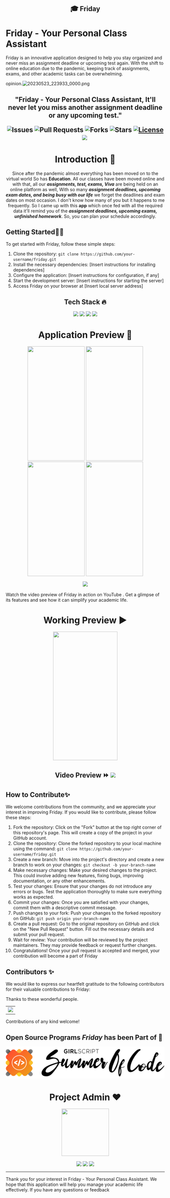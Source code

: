 <h2 align=center> 🎓 Friday </h2>

# Friday - Your Personal Class Assistant

Friday is an innovative application designed to help you stay organized and never miss an assignment deadline or upcoming test again. With the shift to online education due to the pandemic, keeping track of assignments, exams, and other academic tasks can be overwhelming. 

<p align="center">
	
 
opinion.![20230523_223933_0000.png](https://github.com/avinashkranjan/Friday/assets/63696299/199df5e8-c84d-41ab-9f19-bf3d638bdfbc)

<h2 align=center> "Friday - Your Personal Class Assistant, It'll never let you miss another assignment deadline or any upcoming test."
	
	

![Issues](https://img.shields.io/github/issues/avinashkranjan/Friday)
![Pull Requests](https://img.shields.io/github/issues-pr/avinashkranjan/Friday)
![Forks](https://img.shields.io/github/forks/avinashkranjan/Friday)
![Stars](https://img.shields.io/github/stars/avinashkranjan/Friday)
[![License](https://img.shields.io/github/license/avinashkranjan/Friday)](https://github.com/avinashkranjan/Friday)
![](https://img.shields.io/github/repo-size/avinashkranjan/Friday.svg?label=Repo%20size&style=flat-square)&nbsp;
  
  
<h1 align=center> Introduction 🚩 </h1>

  <p align="center">
    Since after the pandemic almost everything has been moved on to the virtual world So has <b>Education</b>. All our classes have been moved online and with that, all our <b><em> assignments, test, exams, Viva</b></em> are being held on an online platform as well, With so many <b><em>assignment deadlines, upcoming exam dates, and being busy with our life</b></em> we forget the deadlines and exam dates on most occasion. I don't know how many of you but it happens to me frequently. So I came up with this <b>app</b> which once fed with all the required data it'll remind you of the <b><em>assignment deadlines, upcoming exams, unfinished homework</b></em>. So, you can plan your schedule accordingly.
    

## Getting Started🚀🚀

To get started with Friday, follow these simple steps:

1. Clone the repository: `git clone https://github.com/your-username/friday.git`
2. Install the necessary dependencies: [Insert instructions for installing dependencies]
3. Configure the application: [Insert instructions for configuration, if any]
4. Start the development server: [Insert instructions for starting the server]
5. Access Friday on your browser at [Insert local server address]

<h2 align=center> Tech Stack 🔥 </h2>  
  <p align="center">
  <img src="https://img.shields.io/badge/dart-%230175C2.svg?&style=for-the-badge&logo=dart&logoColor=white"/> <img src="https://img.shields.io/badge/Flutter%20-%2302569B.svg?&style=for-the-badge&logo=Flutter&logoColor=white" /> <img src="https://img.shields.io/badge/figma%20-%23F24E1E.svg?&style=for-the-badge&logo=figma&logoColor=white"/>  <img src="https://img.shields.io/badge/github%20-%23121011.svg?&style=for-the-badge&logo=github&logoColor=white"/>
    
<h1 align=center> Application Preview 👀 </h1> 
  <p align="center">
    <img src="https://user-images.githubusercontent.com/55796944/95674880-cb7cf800-0bd0-11eb-94fd-20b50ab35219.png" height="363px" width="181px">  <img src="https://user-images.githubusercontent.com/55796944/95674883-cddf5200-0bd0-11eb-9b9a-f22d94217089.png" height="363px" width="181px">  <img src="https://user-images.githubusercontent.com/55796944/95674884-d041ac00-0bd0-11eb-9eb3-299fd123973a.png" height="363px" width="181px">  <img src="https://user-images.githubusercontent.com/55796944/95674885-d172d900-0bd0-11eb-9259-d22fb91cfad6.png" height="363px" width="181px">
  
  <p align="center">
  <a href="https://github.com/avinashkranjan/Friday/releases/download/v1.0.0/friday.apk">
    <img src="https://forthebadge.com/images/badges/check-it-out.svg">
  </a>
    
Watch the video preview of Friday in action on YouTube . Get a glimpse of its features and see how it can simplify your academic life.

<h1 align=center> Working Preview ▶ </h1>
  <p align="center">
    <img src="https://user-images.githubusercontent.com/55796944/95675411-b904bd80-0bd4-11eb-945d-810010a86da8.gif" height="408px" width="204px">
  
   <h2 align="center"> Video Preview ⏩ <a href="https://youtu.be/IJCo80Y0wjI">  <img src="https://img.shields.io/badge/Click Me%20-%23FF0000.svg?& style=for-the-badge logo=YouTube&logoColor=white"/> </a>
  
</br>
 


## How to Contribute✨

We welcome contributions from the community, and we appreciate your interest in improving Friday. If you would like to contribute, please follow these steps:

1. Fork the repository: Click on the "Fork" button at the top right corner of this repository's page. This will create a copy of the project in your GitHub account.
2. Clone the repository: Clone the forked repository to your local machine using the command: `git clone https://github.com/your-username/friday.git`
3. Create a new branch: Move into the project's directory and create a new branch to work on your changes: `git checkout -b your-branch-name`
4. Make necessary changes: Make your desired changes to the project. This could involve adding new features, fixing bugs, improving documentation, or any other enhancements.
5. Test your changes: Ensure that your changes do not introduce any errors or bugs. Test the application thoroughly to make sure everything works as expected.
6. Commit your changes: Once you are satisfied with your changes, commit them with a descriptive commit message.
7. Push changes to your fork: Push your changes to the forked repository on GitHub: `git push origin your-branch-name`
8. Create a pull request: Go to the original repository on GitHub and click on the "New Pull Request" button. Fill out the necessary details and submit your pull request.
9. Wait for review: Your contribution will be reviewed by the project maintainers. They may provide feedback or request further changes.
10. Congratulations! Once your pull request is accepted and merged, your contribution will become a part of Friday

## Contributors ✨
We would like to express our heartfelt gratitude to the following contributors for their valuable contributions to Friday:

Thanks to these wonderful people.

<table>
	<tr>
		<td>
			<a href="https://github.com/avinashkranjan/Friday/graphs/contributors">
  <img src="https://contrib.rocks/image?repo=avinashkranjan/Friday" />
</a>
		</td>
	</tr>
</table>


Contributions of any kind welcome!
  
## Open Source Programs _Friday_ has been Part of 🚀
	
 <a>
	 
 [<img src="https://raw.githubusercontent.com/GirlScriptSummerOfCode/MentorshipProgram/master/GSsoc%20Type%20Logo%20Black.png">](https://gssoc.girlscript.tech/)
	 
<h1 align=center> Project Admin ❤️ </h1>
<p align="center">
  <a href="https://github.com/avinashkranjan"><img src="https://user-images.githubusercontent.com/55796944/95675026-dab07580-0bd1-11eb-93e2-1cb1de8acf38.png" width=150px height=150px /></a> 
    
<p align="center">
  <img src="https://img.shields.io/badge/avinashkranjan%20-%230077B5.svg?&style=for-the-badge&logo=linkedin&logoColor=white"/>  <img src="https://img.shields.io/badge/iavinashranjan%20-%231DA1F2.svg?&style=for-the-badge&logo=Twitter&logoColor=white"/> <img src="https://img.shields.io/badge/avinashkranjan7%20-%23E4405F.svg?&style=for-the-badge&logo=Instagram&logoColor=white"/>               
	
	





---

Thank you for your interest in Friday - Your Personal Class Assistant. We hope that this application will help you manage your academic life effectively. If you have any questions or feedback
	
